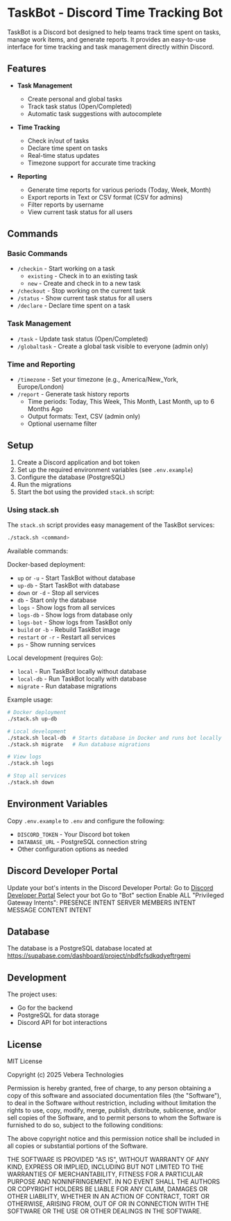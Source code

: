 # TaskBot - Discord Time Tracking Bot

TaskBot is a Discord bot designed to help teams track time spent on tasks, manage work items, and generate reports. It provides an easy-to-use interface for time tracking and task management directly within Discord.

## Features

- **Task Management**
  - Create personal and global tasks
  - Track task status (Open/Completed)
  - Automatic task suggestions with autocomplete

- **Time Tracking**
  - Check in/out of tasks
  - Declare time spent on tasks
  - Real-time status updates
  - Timezone support for accurate time tracking

- **Reporting**
  - Generate time reports for various periods (Today, Week, Month)
  - Export reports in Text or CSV format (CSV for admins)
  - Filter reports by username
  - View current task status for all users

## Commands

### Basic Commands
- `/checkin` - Start working on a task
  - `existing` - Check in to an existing task
  - `new` - Create and check in to a new task
- `/checkout` - Stop working on the current task
- `/status` - Show current task status for all users
- `/declare` - Declare time spent on a task

### Task Management
- `/task` - Update task status (Open/Completed)
- `/globaltask` - Create a global task visible to everyone (admin only)

### Time and Reporting
- `/timezone` - Set your timezone (e.g., America/New_York, Europe/London)
- `/report` - Generate task history reports
  - Time periods: Today, This Week, This Month, Last Month, up to 6 Months Ago
  - Output formats: Text, CSV (admin only)
  - Optional username filter

## Setup

1. Create a Discord application and bot token
2. Set up the required environment variables (see `.env.example`)
3. Configure the database (PostgreSQL)
4. Run the migrations
5. Start the bot using the provided `stack.sh` script:

### Using stack.sh

The `stack.sh` script provides easy management of the TaskBot services:

```bash
./stack.sh <command>
```

Available commands:

Docker-based deployment:
- `up` or `-u` - Start TaskBot without database
- `up-db` - Start TaskBot with database
- `down` or `-d` - Stop all services
- `db` - Start only the database
- `logs` - Show logs from all services
- `logs-db` - Show logs from database only
- `logs-bot` - Show logs from TaskBot only
- `build` or `-b` - Rebuild TaskBot image
- `restart` or `-r` - Restart all services
- `ps` - Show running services

Local development (requires Go):
- `local` - Run TaskBot locally without database
- `local-db` - Run TaskBot locally with database
- `migrate` - Run database migrations

Example usage:
```bash
# Docker deployment
./stack.sh up-db

# Local development
./stack.sh local-db  # Starts database in Docker and runs bot locally
./stack.sh migrate   # Run database migrations

# View logs
./stack.sh logs

# Stop all services
./stack.sh down
```

## Environment Variables

Copy `.env.example` to `.env` and configure the following:
- `DISCORD_TOKEN` - Your Discord bot token
- `DATABASE_URL` - PostgreSQL connection string
- Other configuration options as needed


## Discord Developer Portal
Update your bot's intents in the Discord Developer Portal:
Go to [Discord Developer Portal](https://discord.com/developers/applications)
Select your bot
Go to "Bot" section
Enable ALL "Privileged Gateway Intents":
PRESENCE INTENT
SERVER MEMBERS INTENT
MESSAGE CONTENT INTENT

## Database

The database is a PostgreSQL database located at https://supabase.com/dashboard/project/nbdfcfsdkqdyeftrgemi

## Development

The project uses:
- Go for the backend
- PostgreSQL for data storage
- Discord API for bot interactions

## License

MIT License

Copyright (c) 2025 Vebera Technologies

Permission is hereby granted, free of charge, to any person obtaining a copy
of this software and associated documentation files (the "Software"), to deal
in the Software without restriction, including without limitation the rights
to use, copy, modify, merge, publish, distribute, sublicense, and/or sell
copies of the Software, and to permit persons to whom the Software is
furnished to do so, subject to the following conditions:

The above copyright notice and this permission notice shall be included in all
copies or substantial portions of the Software.

THE SOFTWARE IS PROVIDED "AS IS", WITHOUT WARRANTY OF ANY KIND, EXPRESS OR
IMPLIED, INCLUDING BUT NOT LIMITED TO THE WARRANTIES OF MERCHANTABILITY,
FITNESS FOR A PARTICULAR PURPOSE AND NONINFRINGEMENT. IN NO EVENT SHALL THE
AUTHORS OR COPYRIGHT HOLDERS BE LIABLE FOR ANY CLAIM, DAMAGES OR OTHER
LIABILITY, WHETHER IN AN ACTION OF CONTRACT, TORT OR OTHERWISE, ARISING FROM,
OUT OF OR IN CONNECTION WITH THE SOFTWARE OR THE USE OR OTHER DEALINGS IN THE
SOFTWARE. 